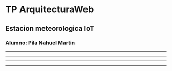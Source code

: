 # TP ArquitecturaWeb

## Estacion meteorologica IoT

### Alumno: Pila Nahuel Martin

* * *
--------------------------------
***
---
